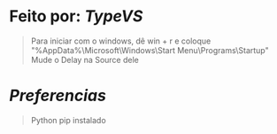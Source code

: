 # Feito por: *TypeVS*

> Para iniciar com o windows, dê win + r e coloque "%AppData%\Microsoft\Windows\Start Menu\Programs\Startup"
> Mude o Delay na Source dele

# *Preferencias*

> Python
> pip instalado
